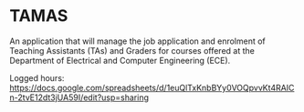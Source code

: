 # TAMAS

An application that will manage the job application and enrolment of
Teaching Assistants (TAs) and Graders for courses offered at the Department of Electrical and Computer
Engineering (ECE). 



Logged hours:
https://docs.google.com/spreadsheets/d/1euQlTxKnbBYy0VOQpvvKt4RAICn-2tvE12dt3jUA59I/edit?usp=sharing
